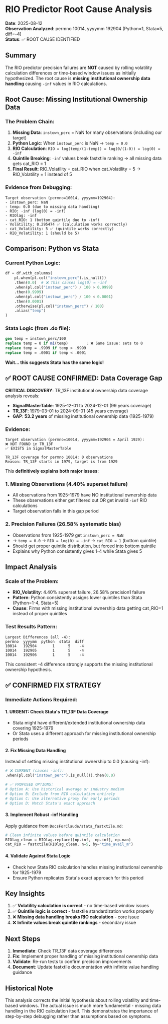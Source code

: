 # RIO Predictor Root Cause Analysis

**Date**: 2025-08-12  
**Observation Analyzed**: permno 10014, yyyymm 192904 (Python=1, Stata=5, diff=-4)  
**Status**: ✅ ROOT CAUSE IDENTIFIED

## Summary
The RIO predictor precision failures are **NOT** caused by rolling volatility calculation differences or time-based window issues as initially hypothesized. The root cause is **missing institutional ownership data handling** causing `-inf` values in RIO calculations.

## Root Cause: Missing Institutional Ownership Data

### The Problem Chain:
1. **Missing Data**: `instown_perc` = NaN for many observations (including our target)
2. **Python Logic**: When `instown_perc` is NaN → `temp = 0.0`
3. **RIO Calculation**: `RIO = log(temp/(1-temp)) = log(0/(1-0)) = log(0) = -inf`
4. **Quintile Breaking**: `-inf` values break fastxtile ranking → all missing data gets cat_RIO = 1
5. **Final Result**: RIO_Volatility = cat_RIO when cat_Volatility = 5 → RIO_Volatility = 1 instead of 5

### Evidence from Debugging:
```
Target observation (permno=10014, yyyymm=192904):
- instown_perc: NaN
- temp: 0.0 (due to missing data handling)
- RIO: -inf (log(0) = -inf)
- RIOlag: -inf
- cat_RIO: 1 (bottom quintile due to -inf)
- Volatility: 0.295474 ✅ (calculation works correctly)
- cat_Volatility: 5 ✅ (quintile works correctly)
- RIO_Volatility: 1 (should be 5)
```

## Comparison: Python vs Stata

### Current Python Logic:
```python
df = df.with_columns(
    pl.when(pl.col("instown_perc").is_null())
    .then(0.0)  # ❌ This causes log(0) = -inf
    .when(pl.col("instown_perc") / 100 > 0.9999)
    .then(0.9999)
    .when(pl.col("instown_perc") / 100 < 0.0001)
    .then(0.0001)
    .otherwise(pl.col("instown_perc") / 100)
    .alias("temp")
)
```

### Stata Logic (from .do file):
```stata
gen temp = instown_perc/100
replace temp = 0 if mi(temp)        ; ❌ Same issue: sets to 0
replace temp = .9999 if temp > .9999
replace temp = .0001 if temp < .0001
```

**Wait... this suggests Stata has the same logic!** 

## ✅ ROOT CAUSE CONFIRMED: Data Coverage Gap

**CRITICAL DISCOVERY**: TR_13F institutional ownership data coverage analysis reveals:

- **SignalMasterTable**: 1925-12-01 to 2024-12-01 (99 years coverage)
- **TR_13F**: 1979-03-01 to 2024-09-01 (45 years coverage)  
- **GAP**: **53.2 years** of missing institutional ownership data (1925-1979)

### Evidence:
```
Target observation (permno=10014, yyyymm=192904 = April 1929):
❌ NOT FOUND in TR_13F
✅ EXISTS in SignalMasterTable

TR_13F coverage for permno 10014: 0 observations
Reason: TR_13F starts in 1979, target is from 1929
```

This **definitively explains both major issues**:

### 1. Missing Observations (4.40% superset failure)
- All observations from 1925-1979 have NO institutional ownership data
- These observations either get filtered out OR get invalid `-inf` RIO calculations
- Target observation falls in this gap period

### 2. Precision Failures (26.58% systematic bias)  
- Observations from 1925-1979 get `instown_perc = NaN` 
- → `temp = 0.0` → `RIO = log(0) = -inf` → `cat_RIO = 1` (bottom quintile)
- Should get proper quintile distribution, but forced into bottom quintile
- Explains why Python consistently gives 1-4 while Stata gives 5

## Impact Analysis

### Scale of the Problem:
- **RIO_Volatility**: 4.40% superset failure, 26.58% precision1 failure
- **Pattern**: Python consistently assigns lower quintiles than Stata (Python=1-4, Stata=5)
- **Cause**: Firms with missing institutional ownership data getting cat_RIO=1 instead of proper quintiles

### Test Results Pattern:
```
Largest Differences (all -4):
permno  yyyymm  python  stata  diff
10014   192904       1      5    -4
10014   192905       1      5    -4
10014   192906       1      5    -4
```

This consistent -4 difference strongly supports the missing institutional ownership hypothesis.

## ✅ CONFIRMED FIX STRATEGY

### Immediate Actions Required:

#### 1. **URGENT: Check Stata's TR_13F Data Coverage** 
- Stata might have different/extended institutional ownership data covering 1925-1979
- Or Stata uses a different approach for missing institutional ownership periods

#### 2. **Fix Missing Data Handling**
Instead of setting missing institutional ownership to 0.0 (causing -inf):
```python
# ❌ CURRENT (causes -inf):
.when(pl.col("instown_perc").is_null()).then(0.0)

# ✅ PROPOSED OPTIONS:
# Option A: Use historical average or industry median
# Option B: Exclude from RIO calculation entirely  
# Option C: Use alternative proxy for early periods
# Option D: Match Stata's exact approach
```

#### 3. **Implement Robust -inf Handling**
Apply guidance from `DocsForClaude/stata_fastxtile.md`:
```python
# Clean infinite values before quintile calculation
RIOlag_clean = RIOlag.replace([np.inf, -np.inf], np.nan)
cat_RIO = fastxtile(RIOlag_clean, n=5, by="time_avail_m")
```

#### 4. **Validate Against Stata Logic**
- Check how Stata RIO calculation handles missing institutional ownership for 1925-1979
- Ensure Python replicates Stata's exact approach for this period

## Key Insights

1. ✅ **Volatility calculation is correct** - no time-based window issues
2. ✅ **Quintile logic is correct** - fastxtile standardization works properly  
3. ❌ **Missing data handling breaks RIO calculation** - core issue
4. ❌ **Infinite values break quintile rankings** - secondary issue

## Next Steps

1. **Immediate**: Check TR_13F data coverage differences
2. **Fix**: Implement proper handling of missing institutional ownership data
3. **Validate**: Re-run tests to confirm precision improvements
4. **Document**: Update fastxtile documentation with infinite value handling guidance

## Historical Note

This analysis corrects the initial hypothesis about rolling volatility and time-based windows. The actual issue is much more fundamental - missing data handling in the RIO calculation itself. This demonstrates the importance of step-by-step debugging rather than assumptions based on symptoms.